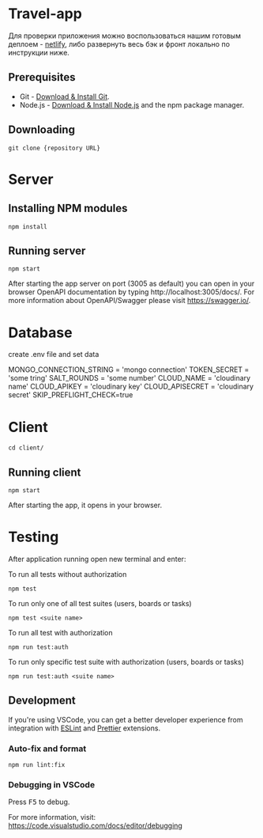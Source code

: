# Travel-app
Для проверки приложения можно воспользоваться нашим готовым деплоем - [netlify](https://halinapp-travel-app.netlify.app/ru), либо развернуть весь бэк и фронт локально по инструкции ниже.

## Prerequisites

- Git - [Download & Install Git](https://git-scm.com/downloads).
- Node.js - [Download & Install Node.js](https://nodejs.org/en/download/) and the npm package manager.

## Downloading

```
git clone {repository URL}
```
# Server

## Installing NPM modules 

```
npm install
```

## Running server

```
npm start
```

After starting the app server on port (3005 as default) you can open
in your browser OpenAPI documentation by typing http://localhost:3005/docs/.
For more information about OpenAPI/Swagger please visit https://swagger.io/.

# Database

create .env file and set data

MONGO_CONNECTION_STRING = 'mongo connection'
TOKEN_SECRET = 'some tring'
SALT_ROUNDS = 'some number'
CLOUD_NAME = 'cloudinary name'
CLOUD_APIKEY = 'cloudinary key'
CLOUD_APISECRET = 'cloudinary secret'
SKIP_PREFLIGHT_CHECK=true

# Client

```
cd client/
```

## Running client

```
npm start
```
After starting the app, it opens in your browser.


# Testing

After application running open new terminal and enter:

To run all tests without authorization

```
npm test
```

To run only one of all test suites (users, boards or tasks)

```
npm test <suite name>
```

To run all test with authorization

```
npm run test:auth
```

To run only specific test suite with authorization (users, boards or tasks)

```
npm run test:auth <suite name>
```

## Development

If you're using VSCode, you can get a better developer experience from integration with [ESLint](https://marketplace.visualstudio.com/items?itemName=dbaeumer.vscode-eslint) and [Prettier](https://marketplace.visualstudio.com/items?itemName=esbenp.prettier-vscode) extensions.

### Auto-fix and format

```
npm run lint:fix
```

### Debugging in VSCode

Press <kbd>F5</kbd> to debug.

For more information, visit: https://code.visualstudio.com/docs/editor/debugging
